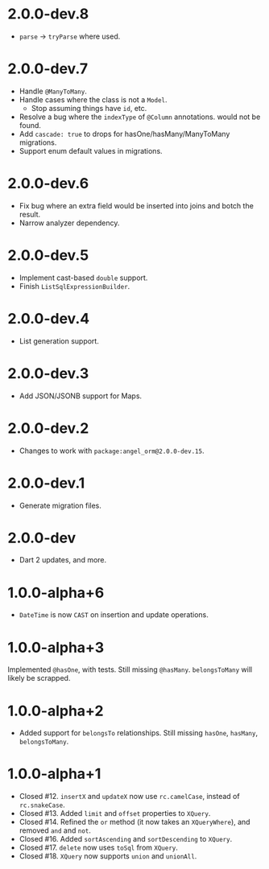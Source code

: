 # 2.0.0-dev.8
* `parse` -> `tryParse` where used.

# 2.0.0-dev.7
* Handle `@ManyToMany`.
* Handle cases where the class is not a `Model`.
    * Stop assuming things have `id`, etc.
* Resolve a bug where the `indexType` of `@Column` annotations. would not be found.
* Add `cascade: true` to drops for hasOne/hasMany/ManyToMany migrations.
* Support enum default values in migrations.

# 2.0.0-dev.6
* Fix bug where an extra field would be inserted into joins and botch the result.
* Narrow analyzer dependency.

# 2.0.0-dev.5
* Implement cast-based `double` support.
* Finish `ListSqlExpressionBuilder`.

# 2.0.0-dev.4
* List generation support.

# 2.0.0-dev.3
* Add JSON/JSONB support for Maps.

# 2.0.0-dev.2
* Changes to work with `package:angel_orm@2.0.0-dev.15`.

# 2.0.0-dev.1
* Generate migration files.

# 2.0.0-dev
* Dart 2 updates, and more.

# 1.0.0-alpha+6
* `DateTime` is now `CAST` on insertion and update operations.

# 1.0.0-alpha+3
Implemented `@hasOne`, with tests. Still missing `@hasMany`.
`belongsToMany` will likely be scrapped.

# 1.0.0-alpha+2
* Added support for `belongsTo` relationships. Still missing `hasOne`, `hasMany`, `belongsToMany`.

# 1.0.0-alpha+1
* Closed #12. `insertX` and `updateX` now use `rc.camelCase`, instead of `rc.snakeCase`.
* Closed #13. Added `limit` and `offset` properties to `XQuery`.
* Closed #14. Refined the `or` method (it now takes an `XQueryWhere`), and removed `and` and `not`.
* Closed #16. Added `sortAscending` and `sortDescending` to `XQuery`.
* Closed #17. `delete` now uses `toSql` from `XQuery`.
* Closed #18. `XQuery` now supports `union` and `unionAll`.